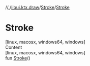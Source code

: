 //[.](../../index.md)/[libui.ktx.draw](../index.md)/[Stroke](index.md)/[Stroke](-stroke.md)



# Stroke  
[linux, macosx, windows64, windows]  
Content  
[linux, macosx, windows64, windows]  
fun [Stroke](-stroke.md)()  




